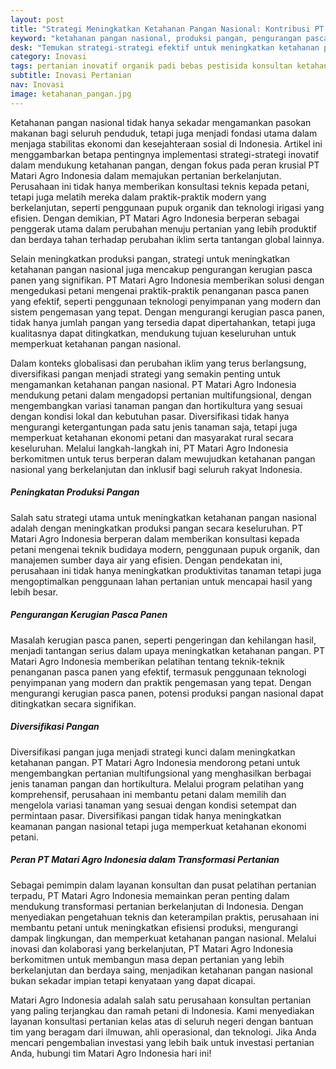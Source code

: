 ```yaml
---
layout: post
title: "Strategi Meningkatkan Ketahanan Pangan Nasional: Kontribusi PT Matari Agro Indonesia dalam Transformasi Pertanian Berkelanjutan"
keyword: "ketahanan pangan nasional, produksi pangan, pengurangan pasca panen, diversifikasi pangan, konsultan pertanian, pelatihan pertanian terpadu, PT Matari Agro Indonesia"
desk: "Temukan strategi-strategi efektif untuk meningkatkan ketahanan pangan nasional dalam artikel ini. Kami membahas langkah-langkah seperti peningkatan produksi pangan, pengurangan kerugian pasca panen, dan diversifikasi pangan, serta peran PT Matari Agro Indonesia dalam mendukung transformasi pertanian berkelanjutan di Indonesia"
category: Inovasi
tags: pertanian inovatif organik padi bebas pestisida konsultan ketahanan pangan
subtitle: Inovasi Pertanian
nav: Inovasi
image: ketahanan_pangan.jpg
---
```


Ketahanan pangan nasional tidak hanya sekadar mengamankan pasokan makanan bagi seluruh penduduk, tetapi juga menjadi fondasi utama dalam menjaga stabilitas ekonomi dan kesejahteraan sosial di Indonesia. Artikel ini menggambarkan betapa pentingnya implementasi strategi-strategi inovatif dalam mendukung ketahanan pangan, dengan fokus pada peran krusial PT Matari Agro Indonesia dalam memajukan pertanian berkelanjutan. Perusahaan ini tidak hanya memberikan konsultasi teknis kepada petani, tetapi juga melatih mereka dalam praktik-praktik modern yang berkelanjutan, seperti penggunaan pupuk organik dan teknologi irigasi yang efisien. Dengan demikian, PT Matari Agro Indonesia berperan sebagai penggerak utama dalam perubahan menuju pertanian yang lebih produktif dan berdaya tahan terhadap perubahan iklim serta tantangan global lainnya.

Selain meningkatkan produksi pangan, strategi untuk meningkatkan ketahanan pangan nasional juga mencakup pengurangan kerugian pasca panen yang signifikan. PT Matari Agro Indonesia memberikan solusi dengan mengedukasi petani mengenai praktik-praktik penanganan pasca panen yang efektif, seperti penggunaan teknologi penyimpanan yang modern dan sistem pengemasan yang tepat. Dengan mengurangi kerugian pasca panen, tidak hanya jumlah pangan yang tersedia dapat dipertahankan, tetapi juga kualitasnya dapat ditingkatkan, mendukung tujuan keseluruhan untuk memperkuat ketahanan pangan nasional.

Dalam konteks globalisasi dan perubahan iklim yang terus berlangsung, diversifikasi pangan menjadi strategi yang semakin penting untuk mengamankan ketahanan pangan nasional. PT Matari Agro Indonesia mendukung petani dalam mengadopsi pertanian multifungsional, dengan mengembangkan variasi tanaman pangan dan hortikultura yang sesuai dengan kondisi lokal dan kebutuhan pasar. Diversifikasi tidak hanya mengurangi ketergantungan pada satu jenis tanaman saja, tetapi juga memperkuat ketahanan ekonomi petani dan masyarakat rural secara keseluruhan. Melalui langkah-langkah ini, PT Matari Agro Indonesia berkomitmen untuk terus berperan dalam mewujudkan ketahanan pangan nasional yang berkelanjutan dan inklusif bagi seluruh rakyat Indonesia.

##### Peningkatan Produksi Pangan
Salah satu strategi utama untuk meningkatkan ketahanan pangan nasional adalah dengan meningkatkan produksi pangan secara keseluruhan. PT Matari Agro Indonesia berperan dalam memberikan konsultasi kepada petani mengenai teknik budidaya modern, penggunaan pupuk organik, dan manajemen sumber daya air yang efisien. Dengan pendekatan ini, perusahaan ini tidak hanya meningkatkan produktivitas tanaman tetapi juga mengoptimalkan penggunaan lahan pertanian untuk mencapai hasil yang lebih besar.

##### Pengurangan Kerugian Pasca Panen
Masalah kerugian pasca panen, seperti pengeringan dan kehilangan hasil, menjadi tantangan serius dalam upaya meningkatkan ketahanan pangan. PT Matari Agro Indonesia memberikan pelatihan tentang teknik-teknik penanganan pasca panen yang efektif, termasuk penggunaan teknologi penyimpanan yang modern dan praktik pengemasan yang tepat. Dengan mengurangi kerugian pasca panen, potensi produksi pangan nasional dapat ditingkatkan secara signifikan.

##### Diversifikasi Pangan
Diversifikasi pangan juga menjadi strategi kunci dalam meningkatkan ketahanan pangan. PT Matari Agro Indonesia mendorong petani untuk mengembangkan pertanian multifungsional yang menghasilkan berbagai jenis tanaman pangan dan hortikultura. Melalui program pelatihan yang komprehensif, perusahaan ini membantu petani dalam memilih dan mengelola variasi tanaman yang sesuai dengan kondisi setempat dan permintaan pasar. Diversifikasi pangan tidak hanya meningkatkan keamanan pangan nasional tetapi juga memperkuat ketahanan ekonomi petani.

##### Peran PT Matari Agro Indonesia dalam Transformasi Pertanian
Sebagai pemimpin dalam layanan konsultan dan pusat pelatihan pertanian terpadu, PT Matari Agro Indonesia memainkan peran penting dalam mendukung transformasi pertanian berkelanjutan di Indonesia. Dengan menyediakan pengetahuan teknis dan keterampilan praktis, perusahaan ini membantu petani untuk meningkatkan efisiensi produksi, mengurangi dampak lingkungan, dan memperkuat ketahanan pangan nasional. Melalui inovasi dan kolaborasi yang berkelanjutan, PT Matari Agro Indonesia berkomitmen untuk membangun masa depan pertanian yang lebih berkelanjutan dan berdaya saing, menjadikan ketahanan pangan nasional bukan sekadar impian tetapi kenyataan yang dapat dicapai.

Matari Agro Indonesia adalah salah satu perusahaan konsultan pertanian yang paling terjangkau dan ramah petani di Indonesia. Kami menyediakan layanan konsultasi pertanian kelas atas di seluruh negeri dengan bantuan tim yang beragam dari ilmuwan, ahli operasional, dan teknologi. Jika Anda mencari pengembalian investasi yang lebih baik untuk investasi pertanian Anda, hubungi tim Matari Agro Indonesia hari ini!

